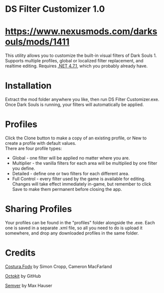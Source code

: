 
# DS Filter Customizer 1.0
# https://www.nexusmods.com/darksouls/mods/1411
This utility allows you to customize the built-in visual filters of Dark Souls 1. Supports multiple profiles, global or localized filter replacement, and realtime editing.
Requires [.NET 4.7.1](https://www.microsoft.com/net/download/thank-you/net471), which you probably already have.

# Installation
Extract the mod folder anywhere you like, then run DS Filter Customizer.exe.  
Once Dark Souls is running, your filters will automatically be applied.

# Profiles
Click the Clone button to make a copy of an existing profile, or New to create a profile with default values.  
There are four profile types:  
* Global - one filter will be applied no matter where you are.
* Multiplier - the vanilla filters for each area will be multiplied by one filter you define.
* Detailed - define one or two filters for each different area.
* Full Control - every filter used by the game is available for editing.
Changes will take effect immediately in-game, but remember to click Save to make them permanent before closing the app.

# Sharing Profiles
Your profiles can be found in the "profiles" folder alongside the .exe. Each one is saved in a separate .xml file, so all you need to do is upload it somewhere, and drop any downloaded profiles in the same folder.


# Credits
[Costura.Fody](https://github.com/Fody/Costura) by Simon Cropp, Cameron MacFarland

[Octokit](https://github.com/octokit/octokit.net) by GitHub

[Semver](https://github.com/maxhauser/semver) by Max Hauser
